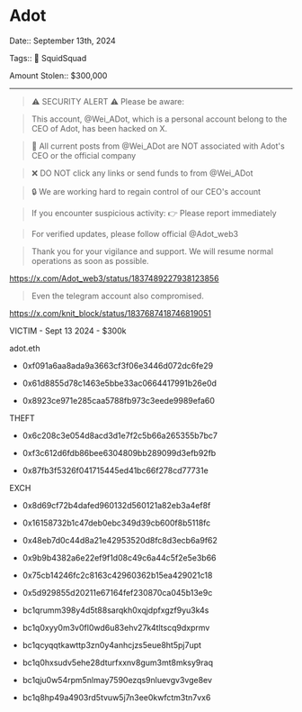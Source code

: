 # Adot

Date:: September 13th, 2024

Tags:: 🔑 SquidSquad

Amount Stolen:: $300,000

---


> ⚠️ SECURITY ALERT ⚠️ Please be aware: 

> This account, @Wei_ADot, which is a personal account belong to the CEO of Adot, has been hacked on X.

> 🚫 All current posts from @Wei_ADot are NOT associated with Adot's CEO or the official company

> ❌ DO NOT click any links or send funds to from @Wei_ADot

> 🔒 We are working hard to regain control of our CEO's account

> If you encounter suspicious activity: 👉 Please report immediately

> For verified updates, please follow official 
> @Adot_web3

> Thank you for your vigilance and support. We will resume normal operations as soon as possible.

https://x.com/Adot_web3/status/1837489227938123856


> Even the telegram account also compromised.

https://x.com/knit_block/status/1837687418746819051


VICTIM - Sept 13 2024 - $300k

adot.eth

- 0xf091a6aa8ada9a3663cf3f06e3446d072dc6fe29

- 0x61d8855d78c1463e5bbe33ac0664417991b26e0d

- 0x8923ce971e285caa5788fb973c3eede9989efa60

THEFT

- 0x6c208c3e054d8acd3d1e7f2c5b66a265355b7bc7

- 0xf3c612d6fdb86bee6304809bb289099d3efb92fb

- 0x87fb3f5326f041715445ed41bc66f278cd77731e

EXCH

- 0x8d69cf72b4dafed960132d560121a82eb3a4ef8f
- 0x16158732b1c47deb0ebc349d39cb600f8b5118fc
- 0x48eb7d0c44d8a21e42953520d8fc8d3ecb6a9f62
- 0x9b9b4382a6e22ef9f1d08c49c6a44c5f2e5e3b66
- 0x75cb14246fc2c8163c42960362b15ea429021c18
- 0x5d929855d20211e67164fef230870ca045b13e9c

- bc1qrumm398y4d5t88sarqkh0xqjdpfxgzf9yu3k4s
- bc1q0xyy0m3v0fl0wd6u83ehv27k4tltscq9dxprmv
- bc1qcyqqtkawttp3zn0y4anhcjzs5eue8ht5pj7upt
- bc1q0hxsudv5ehe28dturfxxnv8gum3mt8mksy9raq
- bc1qju0w54rpm5nlmay7590ezqs9nluevgv3vge8ev
- bc1q8hp49a4903rd5tvuw5j7n3ee0kwfctm3tn7vx6